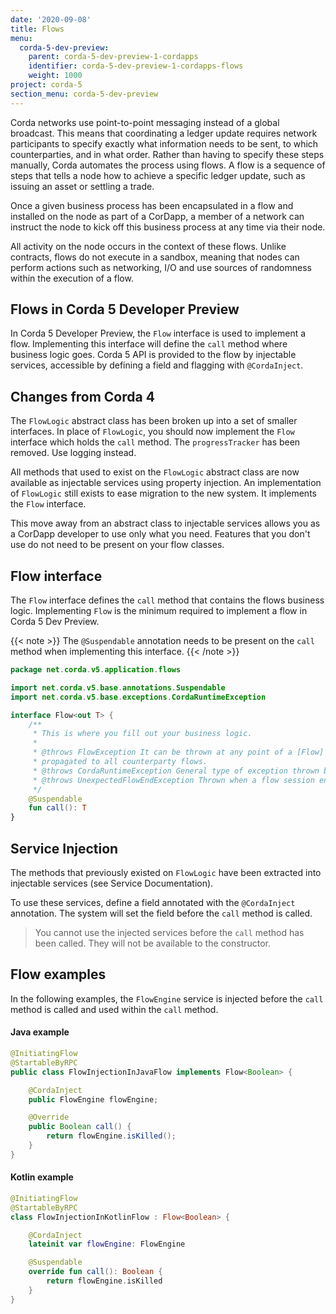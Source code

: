 ```yaml
---
date: '2020-09-08'
title: Flows
menu:
  corda-5-dev-preview:
    parent: corda-5-dev-preview-1-cordapps
    identifier: corda-5-dev-preview-1-cordapps-flows
    weight: 1000
project: corda-5
section_menu: corda-5-dev-preview
---
```


Corda networks use point-to-point messaging instead of a global broadcast. This means that coordinating a ledger update requires network participants to specify exactly what information needs to be sent, to which counterparties, and in what order. Rather than having to specify these steps manually, Corda automates the process using flows. A flow is a sequence of steps that tells a node how to achieve a specific ledger update, such as issuing an asset or settling a trade.

Once a given business process has been encapsulated in a flow and installed on the node as part of a CorDapp, a member of a network can instruct the node to kick off this business process at any time via their node.

All activity on the node occurs in the context of these flows. Unlike contracts, flows do not execute in a sandbox, meaning that nodes can perform actions such as networking, I/O and use sources of randomness within the execution of a flow.

## Flows in Corda 5 Developer Preview

In Corda 5 Developer Preview, the `Flow` interface is used to implement a flow. Implementing this interface will define the `call` method where business logic goes. Corda 5 API is provided to the flow by injectable services, accessible by defining a field and flagging with `@CordaInject`.

## Changes from Corda 4

The `FlowLogic` abstract class has been broken up into a set of smaller interfaces.  In place of `FlowLogic`, you should now implement the `Flow` interface which holds the `call` method. The `progressTracker` has been removed. Use logging instead.

All methods that used to exist on the `FlowLogic` abstract class are now available as injectable services using property injection. An implementation of `FlowLogic` still exists to ease migration to the new system. It implements the `Flow` interface.

This move away from an abstract class to injectable services allows you as a CorDapp developer to use only what you need. Features that you don't use do not need to be present on your flow classes.

## Flow interface

The `Flow` interface defines the `call` method that contains the flows business logic. Implementing `Flow` is the minimum  required to
implement a flow in Corda 5 Dev Preview.

{{< note >}}
The `@Suspendable` annotation needs to be present on the `call` method when implementing this interface.
{{< /note >}}

```kotlin
package net.corda.v5.application.flows

import net.corda.v5.base.annotations.Suspendable
import net.corda.v5.base.exceptions.CordaRuntimeException

interface Flow<out T> {
    /**
     * This is where you fill out your business logic.
     *
     * @throws FlowException It can be thrown at any point of a [Flow] logic to bring it to a permanent end. The exception will be
     * propagated to all counterparty flows.
     * @throws CordaRuntimeException General type of exception thrown by most Corda APIs.
     * @throws UnexpectedFlowEndException Thrown when a flow session ends unexpectedly.
     */
    @Suspendable
    fun call(): T
}
```

## Service Injection

The methods that previously existed on `FlowLogic` have been extracted
into injectable services (see Service Documentation).

To use these services, define a field annotated with the
`@CordaInject` annotation. The system will set the field before the
`call` method is called.

> You cannot use the injected services before the `call` method has
> been called.  They will not be available to the constructor.

## Flow examples

In the following examples, the `FlowEngine` service is injected before
the `call` method is called and used within the `call` method.

#### Java example

```java
@InitiatingFlow
@StartableByRPC
public class FlowInjectionInJavaFlow implements Flow<Boolean> {

    @CordaInject
    public FlowEngine flowEngine;

    @Override
    public Boolean call() {
        return flowEngine.isKilled();
    }
}
```

#### Kotlin example

```kotlin
@InitiatingFlow
@StartableByRPC
class FlowInjectionInKotlinFlow : Flow<Boolean> {

    @CordaInject
    lateinit var flowEngine: FlowEngine

    @Suspendable
    override fun call(): Boolean {
        return flowEngine.isKilled
    }
}
```
